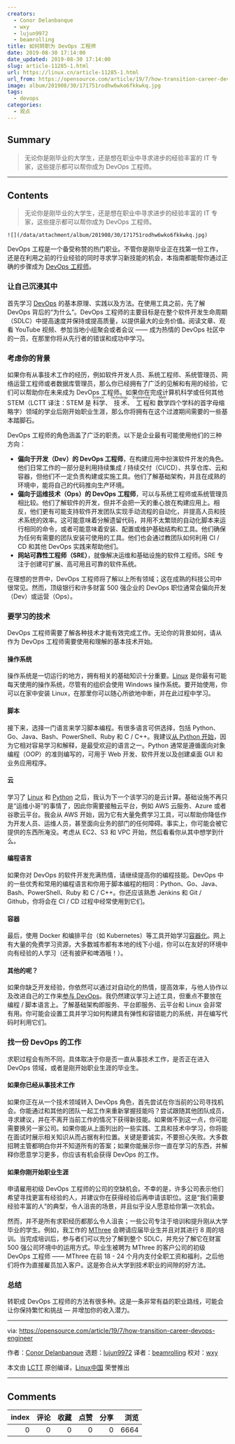 ```yaml
---
creators:
  - Conor Delanbanque
  - wxy
  - lujun9972
  - beamrolling
title: 如何转职为 DevOps 工程师
date: 2019-08-30 17:14:00
date_updated: 2019-08-30 17:14:00
slug: article-11285-1.html
url: https://linux.cn/article-11285-1.html
url_from: https://opensource.com/article/19/7/how-transition-career-devops-engineer
image: album/201908/30/171751rodhw6wko6fkkwkq.jpg
tags:
  - devops
categories:
  - 观点
---
```


## Summary

> 无论你是刚毕业的大学生，还是想在职业中寻求进步的经验丰富的 IT 专家，这些提示都可以帮你成为 DevOps 工程师。

***

<!-- more -->

## Contents

> 
> 无论你是刚毕业的大学生，还是想在职业中寻求进步的经验丰富的 IT 专家，这些提示都可以帮你成为 DevOps 工程师。
> 
> 
> 

`![](/data/attachment/album/201908/30/171751rodhw6wko6fkkwkq.jpg)`

DevOps 工程是一个备受称赞的热门职业。不管你是刚毕业正在找第一份工作，还是在利用之前的行业经验的同时寻求学习新技能的机会，本指南都能帮你通过正确的步骤成为 [DevOps 工程师](https://opensource.com/article/19/7/devops-vs-sysadmin)。

### 让自己沉浸其中

首先学习 [DevOps](https://opensource.com/resources/devops) 的基本原理、实践以及方法。在使用工具之前，先了解 DevOps 背后的“为什么”。DevOps 工程师的主要目标是在整个软件开发生命周期（SDLC）中提高速度并保持或提高质量，以提供最大的业务价值。阅读文章、观看 YouTube 视频、参加当地小组聚会或者会议 —— 成为热情的 DevOps 社区中的一员，在那里你将从先行者的错误和成功中学习。

### 考虑你的背景

如果你有从事技术工作的经历，例如软件开发人员、系统工程师、系统管理员、网络运营工程师或者数据库管理员，那么你已经拥有了广泛的见解和有用的经验，它们可以帮助你在未来成为 DevOps 工程师。如果你在完成计算机科学或任何其他 STEM（LCTT 译注：STEM 是<ruby> 科学 <rt>  Science </rt></ruby>、<ruby> 技术 <rt>  Technology </rt></ruby>、<ruby> 工程 <rt>  Engineering </rt></ruby>和<ruby> 数学 <rt>  Math </rt></ruby>四个学科的首字母缩略字）领域的学业后刚开始职业生涯，那么你将拥有在这个过渡期间需要的一些基本踏脚石。

DevOps 工程师的角色涵盖了广泛的职责。以下是企业最有可能使用他们的三种方向：

* **偏向于开发（Dev）的 DevOps 工程师**，在构建应用中扮演软件开发的角色。他们日常工作的一部分是利用持续集成 / 持续交付（CI/CD）、共享仓库、云和容器，但他们不一定负责构建或实施工具。他们了解基础架构，并且在成熟的环境中，能将自己的代码推向生产环境。
* **偏向于运维技术（Ops）的 DevOps 工程师**，可以与系统工程师或系统管理员相比较。他们了解软件的开发，但并不会把一天的重心放在构建应用上。相反，他们更有可能支持软件开发团队实现手动流程的自动化，并提高人员和技术系统的效率。这可能意味着分解遗留代码，并用不太繁琐的自动化脚本来运行相同的命令，或者可能意味着安装、配置或维护基础结构和工具。他们确保为任何有需要的团队安装可使用的工具。他们也会通过教团队如何利用 CI / CD 和其他 DevOps 实践来帮助他们。
* **网站可靠性工程师（SRE）**，就像解决运维和基础设施的软件工程师。SRE 专注于创建可扩展、高可用且可靠的软件系统。

在理想的世界中，DevOps 工程师将了解以上所有领域；这在成熟的科技公司中很常见。然而，顶级银行和许多财富 500 强企业的 DevOps 职位通常会偏向开发（Dev）或运营（Ops）。

### 要学习的技术

DevOps 工程师需要了解各种技术才能有效完成工作。无论你的背景如何，请从作为 DevOps 工程师需要使用和理解的基本技术开始。

#### 操作系统

操作系统是一切运行的地方，拥有相关的基础知识十分重要。[Linux](https://opensource.com/resources/linux) 是你最有可能每天使用的操作系统，尽管有的组织会使用 Windows 操作系统。要开始使用，你可以在家中安装 Linux，在那里你可以随心所欲地中断，并在此过程中学习。

#### 脚本

接下来，选择一门语言来学习脚本编程。有很多语言可供选择，包括 Python、Go、Java、Bash、PowerShell、Ruby 和 C / C++。我建议[从 Python 开始](https://opensource.com/resources/python)，因为它相对容易学习和解释，是最受欢迎的语言之一。Python 通常是遵循面向对象编程（OOP）的准则编写的，可用于 Web 开发、软件开发以及创建桌面 GUI 和业务应用程序。

#### 云

学习了 [Linux](https://opensource.com/resources/linux) 和 [Python](https://opensource.com/resources/python) 之后，我认为下一个该学习的是云计算。基础设施不再只是“运维小哥”的事情了，因此你需要接触云平台，例如 AWS 云服务、Azure 或者谷歌云平台。我会从 AWS 开始，因为它有大量免费学习工具，可以帮助你降低作为开发人员、运维人员，甚至面向业务的部门的任何障碍。事实上，你可能会被它提供的东西所淹没。考虑从 EC2、S3 和 VPC 开始，然后看看你从其中想学到什么。

#### 编程语言

如果你对 DevOps 的软件开发充满热情，请继续提高你的编程技能。DevOps 中的一些优秀和常用的编程语言和你用于脚本编程的相同：Python、Go、Java、Bash、PowerShell、Ruby 和 C / C++。你还应该熟悉 Jenkins 和 Git / Github，你将会在 CI / CD 过程中经常使用到它们。

#### 容器

最后，使用 Docker 和编排平台（如 Kubernetes）等工具开始学习[容器化](https://opensource.com/article/18/8/sysadmins-guide-containers)。网上有大量的免费学习资源，大多数城市都有本地的线下小组，你可以在友好的环境中向有经验的人学习（还有披萨和啤酒哦！）。

#### 其他的呢？

如果你缺乏开发经验，你依然可以通过对自动化的热情，提高效率，与他人协作以及改进自己的工作来[参与 DevOps](https://opensource.com/resources/devops)。我仍然建议学习上述工具，但重点不要放在编程 / 脚本语言上。了解基础架构即服务、平台即服务、云平台和 Linux 会非常有用。你可能会设置工具并学习如何构建具有弹性和容错能力的系统，并在编写代码时利用它们。

### 找一份 DevOps 的工作

求职过程会有所不同，具体取决于你是否一直从事技术工作，是否正在进入 DevOps 领域，或者是刚开始职业生涯的毕业生。

#### 如果你已经从事技术工作

如果你正在从一个技术领域转入 DevOps 角色，首先尝试在你当前的公司寻找机会。你能通过和其他的团队一起工作来重新掌握技能吗？尝试跟随其他团队成员，寻求建议，并在不离开当前工作的情况下获得新技能。如果做不到这一点，你可能需要换另一家公司。如果你能从上面列出的一些实践、工具和技术中学习，你将能在面试时展示相关知识从而占据有利位置。关键是要诚实，不要担心失败。大多数招聘主管都明白你并不知道所有的答案；如果你能展示你一直在学习的东西，并解释你愿意学习更多，你应该有机会获得 DevOps 的工作。

#### 如果你刚开始职业生涯

申请雇用初级 DevOps 工程师的公司的空缺机会。不幸的是，许多公司表示他们希望寻找更富有经验的人，并建议你在获得经验后再申请该职位。这是“我们需要经验丰富的人”的典型，令人沮丧的场景，并且似乎没人愿意给你第一次机会。

然而，并不是所有求职经历都那么令人沮丧；一些公司专注于培训和提升刚从大学毕业的学生。例如，我工作的 [MThree](https://www.mthreealumni.com/) 会聘请应届毕业生并且对其进行 8 周的培训。当完成培训后，参与者们可以充分了解到整个 SDLC，并充分了解它在财富 500 强公司环境中的运用方式。毕业生被聘为 MThree 的客户公司的初级 DevOps 工程师 —— MThree 在前 18 - 24 个月内支付全职工资和福利，之后他们将作为直接雇员加入客户。这是弥合从大学到技术职业的间隙的好方法。

### 总结

转职成 DevOps 工程师的方法有很多种。这是一条非常有益的职业路线，可能会让你保持繁忙和挑战 — 并增加你的收入潜力。

---

via: <https://opensource.com/article/19/7/how-transition-career-devops-engineer>

作者：[Conor Delanbanque](https://opensource.com/users/cdelanbanquehttps://opensource.com/users/daniel-ohhttps://opensource.com/users/herontheclihttps://opensource.com/users/marcobravohttps://opensource.com/users/cdelanbanque) 选题：[lujun9972](https://github.com/lujun9972) 译者：[beamrolling](https://github.com/beamrolling) 校对：[wxy](https://github.com/wxy)

本文由 [LCTT](https://github.com/LCTT/TranslateProject) 原创编译，[Linux中国](https://linux.cn/) 荣誉推出

***

## Comments


|   index |   评论 |   收藏 |   点赞 |   分享 |   浏览 |
|--------:|-------:|-------:|-------:|-------:|-------:|
|       0 |      0 |      0 |      0 |      0 |   6664 |
